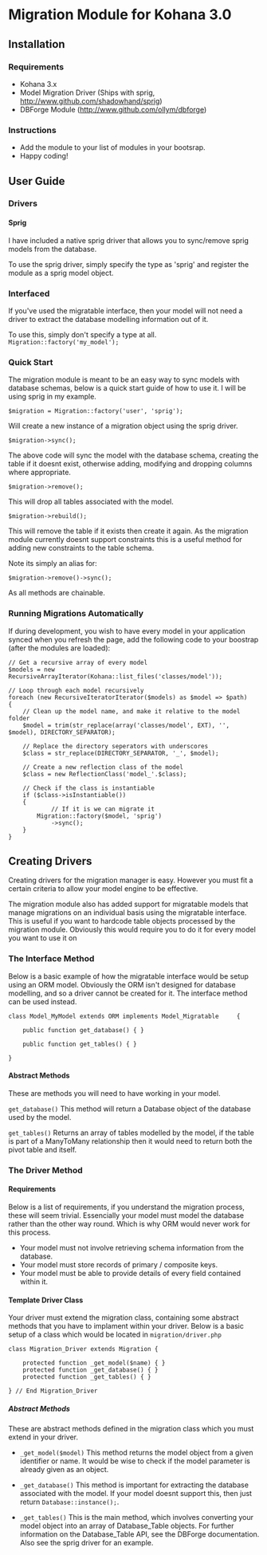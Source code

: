 # Migration Module for Kohana 3.0

## Installation

### Requirements

* Kohana 3.x
* Model Migration Driver (Ships with sprig, http://www.github.com/shadowhand/sprig)
* DBForge Module (http://www.github.com/ollym/dbforge)

### Instructions

* Add the module to your list of modules in your bootsrap.
* Happy coding!

## User Guide

### Drivers

#### Sprig
I have included a native sprig driver that allows you to sync/remove sprig models from the database.

To use the sprig driver, simply specify the type as 'sprig' and register the module as a sprig model object.

### Interfaced
If you've used the migratable interface, then your model will not need a driver to extract the database modelling information out of it.

To use this, simply don't specify a type at all. 	`Migration::factory('my_model');`

### Quick Start
The migration module is meant to be an easy way to sync models with database schemas, below is a quick start guide of how to use it. I will be using sprig in my example.

	$migration = Migration::factory('user', 'sprig');

Will create a new instance of a migration object using the sprig driver.

	$migration->sync();

The above code will sync the model with the database schema, creating the table if it doesnt exist, otherwise adding, modifying and dropping columns where appropriate.

	$migration->remove();

This will drop all tables associated with the model.

	$migration->rebuild();

This will remove the table if it exists then create it again. As the migration module currently doesnt support constraints this is a useful method for adding new constraints to the table schema.

Note its simply an alias for:

	$migration->remove()->sync();

As all methods are chainable.

### Running Migrations Automatically

If during development, you wish to have every model in your application synced when you refresh the page, add the following code to your boostrap (after the modules are loaded):

	// Get a recursive array of every model
	$models = new RecursiveArrayIterator(Kohana::list_files('classes/model'));
		
	// Loop through each model recursively
	foreach (new RecursiveIteratorIterator($models) as $model => $path)
	{
		// Clean up the model name, and make it relative to the model folder
		$model = trim(str_replace(array('classes/model', EXT), '', $model), DIRECTORY_SEPARATOR);
			
		// Replace the directory seperators with underscores
		$class = str_replace(DIRECTORY_SEPARATOR, '_', $model);
			
		// Create a new reflection class of the model
		$class = new ReflectionClass('model_'.$class);
			
		// Check if the class is instantiable
		if ($class->isInstantiable())
		{
				// If it is we can migrate it
			Migration::factory($model, 'sprig')
				->sync();
		}
	}

## Creating Drivers

Creating drivers for the migration manager is easy. However you must fit a certain criteria to allow your model engine to be effective.
 
The migration module also has added support for migratable models that manage migrations on an individual basis using the migratable interface. This is useful if you want to hardcode table objects processed by the migration module. Obviously this would require you to do it for every model you want to use it on

### The Interface Method
Below is a basic example of how the migratable interface would be setup using an ORM model. Obviously the ORM isn't designed for database modelling, and so a driver cannot be created for it. The interface method can be used instead.

	class Model_MyModel extends ORM implements Model_Migratable 	{
		
		public function get_database() { }

		public function get_tables() { }
		
	}

#### Abstract Methods
These are methods you will need to have working in your model.

`get_database()` This method will return a Database object of the database used by the model.

`get_tables()` Returns an array of tables modelled by the model, if the table is part of a ManyToMany relationship then it would need to return both the pivot table and itself.

### The Driver Method

#### Requirements

Below is a list of requirements, if you understand the migration process, these will seem trivial. Essencially your model must model the database rather than the other way round. Which is why ORM would never work for this process.

* Your model must not involve retrieving schema information from the database.
* Your model must store records of primary / composite keys.
* Your model must be able to provide details of every field contained within it.

#### Template Driver Class

Your driver must extend the migration class, containing some abstract methods that you have to implament within your driver. Below is a basic setup of a class which would be located in `migration/driver.php`

	class Migration_Driver extends Migration {
		
		protected function _get_model($name) { }
		protected function _get_database() { }
		protected function _get_tables() { }

	} // End Migration_Driver

##### Abstract Methods

These are abstract methods defined in the migration class which you must extend in your driver.

* `_get_model($model)` This method returns the model object from a given identifier or name. It would be wise to check if the model parameter is already given as an object.

* `_get_database()` This method is important for extracting the database associated with the model. If your model doesnt support this, then just return `Database::instance();`.

* `_get_tables()` This is the main method, which involves converting your model object into an array of Database_Table objects. For further information on the Database_Table API, see the DBForge documentation. Also see the sprig driver for an example.
